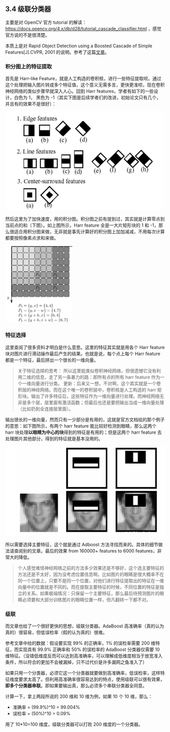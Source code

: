 ## 3.4 级联分类器

主要是对 OpenCV 官方 tutorial 的解读：https://docs.opencv.org/4.x/db/d28/tutorial_cascade_classifier.html ，感觉官方说的不是很清楚。

本质上是对 Rapid Object Detection using a Boosted Cascade of Simple Features[J].CVPR, 2001 的说明。参考了这篇[文章](https://www.cnblogs.com/YiXiaoZhou/p/5875492.html)。

### 积分图上的特征提取

首先是 Harr-like Feature，就是人工构造的卷积核，进行一些特征提取呗。通过这个处理把输入图片转成多个特征值，这个意义无需多言，更快更准呗，现在卷积神经网络的类似步骤早就深入人心。回到 Harr features，学者有如下的一些设计，白色为 1， 黑色为 -1（其实下图是后续学者们的改进，初始论文只有几个，并且有的效果不是很好）：

![1722050324001](image/3.4/1722050324001.png)

然后这里为了加快速度，用的积分图。积分图之前有提到过，其实就是计算零点到当前点的和（下图）。如上图所示，Harr feature 全是一大片矩形块的 1 和 -1，那么很适合用积分图来做，无非就是事先计算好的积分图上加加减减，不用每次计算都要按照像素点求和来做。

![1722049990508](image/3.4/1722049990508.png)

### 特征选择

这里查阅了很多资料才明白是什么意思。这里的特征其实就是用各个 Harr feature 块对图片进行滑动操作最后产生的结果。也就是说，每个点上每个 Harr feature 都是一个特征，最后拼出一个很长的一维向量。

> 关于特征选择的思考：
> 所以这里挺类似卷积神经网络，但很遗憾它没有利用二维的信息，走了另一条暴力的路：即所有点的所有 harr feature 作为一个一维向量进行分类。
> 更新：后来又一想，不对啊，这个其实就是一个卷积层的神经网络。而在这个唯一的卷积层中，卷积核是人工构造的 harr 矩形块。输出了许多特征后，这些特征作为一维向量进行处理。而神经网络无非是多个层，层里面有激活函数；但最后也还是要把输出当成一维向量处理（比如扔到全连接层里面）。

输出很长的一维向量，然而只有一少部分是有用的，这就是官方文档给的那个例子的意思：如下图所示，有两个 harr feature 能比较好检测到眼睛，那么这两个 harr 块处理**以眼睛为中心的块**得到的特征是有用的；但是这两个 harr feature 去处理图片其他部分，得到的特征就是基本没用的。

![1722063352642](image/3.4/1722063352642.png)

所以需要选择主要特征，这个就是通过 Adboost 方法寻找而来的。具体的细节做法请查阅别的文章。最后的效果 from 160000+ features to 6000 features，非常大的降低。

> 个人感觉难怪神经网络之前的方法多少效果还是不够好，这个选主要特征的方法还是不太好，因为没考虑位置信息啊。比如图片的眼睛是很大概率不在同一个位置上，只要不是同一个位置，对他们进行特征提取出的特征在一维向量中的位置就是不同的。而在提取主要特征的时候，不同位置的特征是独立的关系。如果极端情况：只保留一个主要特征，那么最后待预测图片的眼睛必须要和大部分训练图片的眼睛位置一样，但凡翻转一下都不对。

### 级联

而文章也给了一个很好更快的思想，级联分类器。AdaBoost 高准确率（真的认为真的）很容易，但低误检率（假的认为真的）很难。

参考文章中给的数据：假设要实现 99% 的正确率，1% 的误检率需要 200 维特征，而实现具有 99.9% 正确率和 50% 的误检率的 AdaBoost 分类器仅需要 10 维特征。（没错低维度反而可以达到高准确率，可以理解成低维度相当于放宽准入条件，所以符合的更加不会被漏掉，只不过代价是许多漏网之鱼准入了）

如果只用一个分类器，必须它这一个分类器就要做到高准确率，低误检率，这样特征维度要求太高了。但利用高准确率很容易达到的特点，使用级联可以很有效果，**即多个分类器串联**。即如果要输出真，那么必须多个串联分类器全同意。

计算一下，拿上两段所说的 200 维和 10 维为例，如果 10 个 10 维，那么：
- 准确率 = (99.9%)^10 = 99.004%
- 误检率 = (50%)^10 = 0.09%

用了 10*10=100 维度，级联分类器可以打败 200 维度的一个分类器。